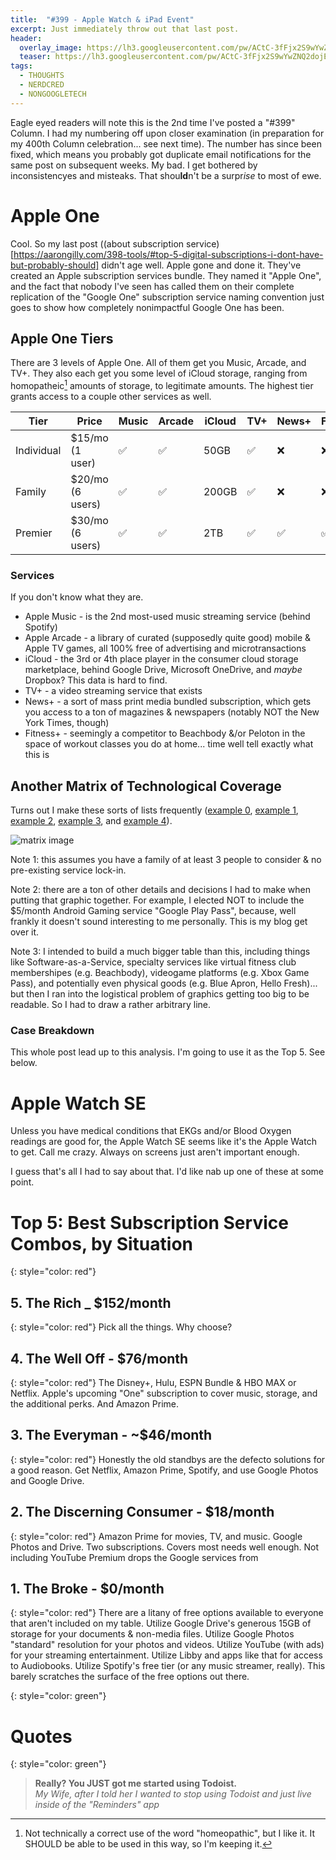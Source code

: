 ```yaml
---
title:  "#399 - Apple Watch & iPad Event"
excerpt: Just immediately throw out that last post.
header:
  overlay_image: https://lh3.googleusercontent.com/pw/ACtC-3fFjx2S9wYwZNQ2dojEsfect3bKSUIfu5wwxTyltiRJFVCAWXkhrSbApsb-_zR9QoQ5Nm_KGUDJpMp__YTmIlJ4BIJWcsAZFKHOQngBExpXEW_CiXrQ6DbCEHbHjogYFI1Bo63E43aVk5-RZDFxaYXO8g=w900
  teaser: https://lh3.googleusercontent.com/pw/ACtC-3fFjx2S9wYwZNQ2dojEsfect3bKSUIfu5wwxTyltiRJFVCAWXkhrSbApsb-_zR9QoQ5Nm_KGUDJpMp__YTmIlJ4BIJWcsAZFKHOQngBExpXEW_CiXrQ6DbCEHbHjogYFI1Bo63E43aVk5-RZDFxaYXO8g=w350
tags:
  - THOUGHTS
  - NERDCRED
  - NONGOOGLETECH
---
```


Eagle eyed readers will note this is the 2nd time I've posted a "#399" Column. I had my numbering off upon closer examination (in preparation for my 400th Column celebration... see next time). The number has since been fixed, which means you probably got duplicate email notifications for the same post on subsequent weeks. My bad. I get bothered by inconsistencyes and misteaks. That shou**ld**n't be a surpr*ise* to most of ewe.

# Apple One  
Cool. So my last post ((about subscription service)[https://aarongilly.com/398-tools/#top-5-digital-subscriptions-i-dont-have-but-probably-should] didn't age well. Apple gone and done it. They've created an Apple subscription services bundle. They named it "Apple One", and the fact that nobody I've seen has called them on their complete replication of the "Google One" subscription service naming convention just goes to show how completely nonimpactful Google One has been.

## Apple One Tiers
There are 3 levels of Apple One. All of them get you Music, Arcade, and TV+. They also each get you some level of iCloud storage, ranging from homopatheic[^1] amounts of storage, to legitimate amounts. The highest tier grants access to a couple other services as well.

| Tier       | Price            | Music | Arcade | iCloud | TV+ | News+ | Fitness+ |
|------------|------------------|-------|--------|--------|-----|-------|----------|
| Individual | $15/mo (1 user)  | ✅     | ✅      | 50GB   | ✅   | ❌     | ❌        |
| Family     | $20/mo (6 users) | ✅     | ✅      | 200GB  | ✅   | ❌     | ❌        |
| Premier    | $30/mo (6 users) | ✅     | ✅      | 2TB    | ✅   | ✅     | ✅        |

### Services
If you don't know what they are.
* Apple Music - is the 2nd most-used music streaming service (behind Spotify)
* Apple Arcade - a library of curated (supposedly quite good) mobile & Apple TV games, all 100% free of advertising and microtransactions
* iCloud - the 3rd or 4th place player in the consumer cloud storage marketplace, behind Google Drive, Microsoft OneDrive, and *maybe* Dropbox? This data is hard to find.
* TV+ - a video streaming service that exists
* News+ - a sort of mass print media bundled subscription, which gets you access to a ton of magazines & newspapers (notably NOT the New York Times, though)
* Fitness+ - seemingly a competitor to Beachbody &/or Peloton in the space of workout classes you do at home... time well tell exactly what this is

## Another Matrix of Technological Coverage
Turns out I make these sorts of lists frequently ([example 0](https://aarongilly.com/44-master-tech-comparison-column/), [example 1](https://aarongilly.com/199-feature-tech-setup/), [example 2](https://aarongilly.com/337-apple-icosystem/), [example 3](https://aarongilly.com/378-macbook/), and [example 4](https://aarongilly.com/392-jack-of-most-trades/)).

![matrix image](https://lh3.googleusercontent.com/pw/ACtC-3fFjx2S9wYwZNQ2dojEsfect3bKSUIfu5wwxTyltiRJFVCAWXkhrSbApsb-_zR9QoQ5Nm_KGUDJpMp__YTmIlJ4BIJWcsAZFKHOQngBExpXEW_CiXrQ6DbCEHbHjogYFI1Bo63E43aVk5-RZDFxaYXO8g=w900)

Note 1: this assumes you have a family of at least 3 people to consider & no pre-existing service lock-in.

Note 2: there are a ton of other details and decisions I had to make when putting that graphic together. For example, I elected NOT to include the $5/month Android Gaming service "Google Play Pass", because, well frankly it doesn't sound interesting to me personally. This is my blog get over it.

Note 3: I intended to build a much bigger table than this, including things like Software-as-a-Service, specialty services like virtual fitness club membershipes (e.g. Beachbody), videogame platforms (e.g. Xbox Game Pass), and potentially even physical goods (e.g. Blue Apron, Hello Fresh)... but then I ran into the logistical problem of graphics getting too big to be readable. So I had to draw a rather arbitrary line.

### Case Breakdown
This whole post lead up to this analysis. I'm going to use it as the Top 5. See below.

# Apple Watch SE
Unless you have medical conditions that EKGs and/or Blood Oxygen readings are good for, the Apple Watch SE seems like it's the Apple Watch to get. Call me crazy. Always on screens just aren't important enough.

I guess that's all I had to say about that. I'd like nab up one of these at some point. 

# Top 5: Best Subscription Service Combos, by Situation
{: style="color: red"}
## 5. The Rich _ $152/month
{: style="color: red"}
Pick all the things. Why choose?
## 4. The Well Off - $76/month
{: style="color: red"}
The Disney+, Hulu, ESPN Bundle & HBO MAX or Netflix. Apple's upcoming "One" subscription to cover music, storage, and the additional perks. And Amazon Prime.  
## 3. The Everyman - ~$46/month
{: style="color: red"}
Honestly the old standbys are the defecto solutions for a good reason. Get Netflix, Amazon Prime, Spotify, and use Google Photos and Google Drive.
## 2. The Discerning Consumer - $18/month
{: style="color: red"}
Amazon Prime for movies, TV, and music. Google Photos and Drive. Two subscriptions. Covers most needs well enough. Not including YouTube Premium drops the Google services from 
## 1. **The Broke** - $0/month
{: style="color: red"}
There are a litany of free options available to everyone that aren't included on my table. Utilize Google Drive's generous 15GB of storage for your documents & non-media files. Utilize Google Photos "standard" resolution for your photos and videos. Utilize YouTube (with ads) for your streaming entertainment. Utilize Libby and apps like that for access to Audiobooks. Utilize Spotify's free tier (or any music streamer, really). This barely scratches the surface of the free options out there.

{: style="color: green"}
# Quotes

{: style="color: green"}
> **Really? You JUST got me started using Todoist.**   
<cite>My Wife, after I told her I wanted to stop using Todoist and just live inside of the "Reminders" app</cite>

[^1]: Not technically a correct use of the word "homeopathic", but I like it. It SHOULD be able to be used in this way, so I'm keeping it.